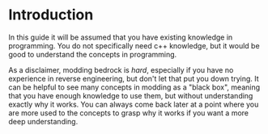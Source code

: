# Introduction

In this guide it will be assumed that you have existing knowledge in programming. You do not specifically need c++ knowledge, but it would be good to understand the concepts in programming. 

As a disclaimer, modding bedrock is *hard*, especially if you have no experience in reverse engineering, but don't let that put you down trying. It can be helpful to see many concepts in modding as a "black box", meaning that you have enough knowledge to use them, but without understanding exactly why it works. You can always come back later at a point where you are more used to the concepts to grasp why it works if you want a more deep understanding.
